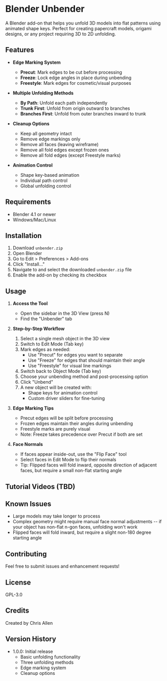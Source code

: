 # Blender Unbender

A Blender add-on that helps you unfold 3D models into flat patterns using animated shape keys. Perfect for creating papercraft models, origami designs, or any project requiring 3D to 2D unfolding.

## Features

- **Edge Marking System**
  - **Precut**: Mark edges to be cut before processing
  - **Freeze**: Lock edge angles in place during unbending
  - **Freestyle**: Mark edges for cosmetic/visual purposes

- **Multiple Unfolding Methods**
  - **By Path**: Unfold each path independently
  - **Trunk First**: Unfold from origin outward to branches
  - **Branches First**: Unfold from outer branches inward to trunk

- **Cleanup Options**
  - Keep all geometry intact
  - Remove edge markings only
  - Remove all faces (leaving wireframe)
  - Remove all fold edges except frozen ones
  - Remove all fold edges (except Freestyle marks)

- **Animation Control**
  - Shape key-based animation
  - Individual path control
  - Global unfolding control

## Requirements

- Blender 4.1 or newer
- Windows/Mac/Linux

## Installation

1. Download `unbender.zip`
2. Open Blender
3. Go to Edit > Preferences > Add-ons
4. Click "Install..."
5. Navigate to and select the downloaded `unbender.zip` file
6. Enable the add-on by checking its checkbox

## Usage

1. **Access the Tool**
   - Open the sidebar in the 3D View (press N)
   - Find the "Unbender" tab

2. **Step-by-Step Workflow**
   1. Select a single mesh object in the 3D view
   2. Switch to Edit Mode (Tab key)
   3. Mark edges as needed:
      - Use "Precut" for edges you want to separate
      - Use "Freeze" for edges that should maintain their angle
      - Use "Freestyle" for visual line markings
   4. Switch back to Object Mode (Tab key)
   5. Choose your unbending method and post-processing option
   6. Click "Unbend"
   7. A new object will be created with:
      - Shape keys for animation control
      - Custom driver sliders for fine-tuning

3. **Edge Marking Tips**
   - Precut edges will be split before processing
   - Frozen edges maintain their angles during unbending
   - Freestyle marks are purely visual
   - Note: Freeze takes precedence over Precut if both are set

4. **Face Normals**
   - If faces appear inside-out, use the "Flip Face" tool
   - Select faces in Edit Mode to flip their normals
   - Tip: Flipped faces will fold inward, opposite direction of adjacent faces, but require a small non-flat starting angle 


## Tutorial Videos (TBD)

## Known Issues

- Large models may take longer to process
- Complex geometry might require manual face normal adjustments
-- if your object has non-flat n-gon faces, unfolding won't work
- Flipped faces will fold inward, but require a slight non-180 degree starting angle 

## Contributing

Feel free to submit issues and enhancement requests!

## License

GPL-3.0

## Credits

Created by Chris Allen

## Version History

- 1.0.0: Initial release
  - Basic unfolding functionality
  - Three unfolding methods
  - Edge marking system
  - Cleanup options
